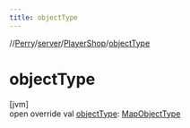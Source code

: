 ```yaml
---
title: objectType
---
```

//[Perry](../../../index.html)/[server](../index.html)/[PlayerShop](index.html)/[objectType](object-type.html)



# objectType



[jvm]\
open override val [objectType](object-type.html): [MapObjectType](../../server.maps/-map-object-type/index.html)





